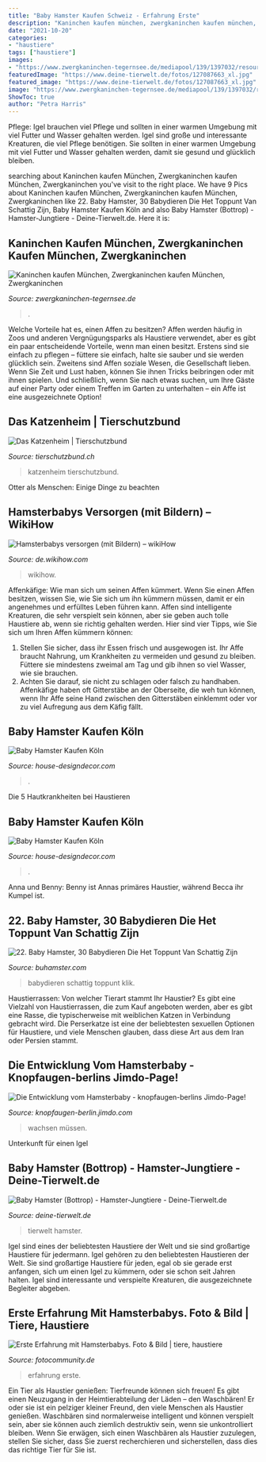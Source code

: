 ```yaml
---
title: "Baby Hamster Kaufen Schweiz - Erfahrung Erste"
description: "Kaninchen kaufen münchen, zwergkaninchen kaufen münchen, zwergkaninchen"
date: "2021-10-20"
categories:
- "haustiere"
tags: ["haustiere"]
images:
- "https://www.zwergkaninchen-tegernsee.de/mediapool/139/1397032/resources/34652554.jpg"
featuredImage: "https://www.deine-tierwelt.de/fotos/127087663_xl.jpg"
featured_image: "https://www.deine-tierwelt.de/fotos/127087663_xl.jpg"
image: "https://www.zwergkaninchen-tegernsee.de/mediapool/139/1397032/resources/34652554.jpg"
ShowToc: true
author: "Petra Harris"
---
```



Pflege: Igel brauchen viel Pflege und sollten in einer warmen Umgebung mit viel Futter und Wasser gehalten werden.
Igel sind große und interessante Kreaturen, die viel Pflege benötigen. Sie sollten in einer warmen Umgebung mit viel Futter und Wasser gehalten werden, damit sie gesund und glücklich bleiben.

	

		
searching about Kaninchen kaufen München, Zwergkaninchen kaufen München, Zwergkaninchen you've visit to the right place. We have 9 Pics about Kaninchen kaufen München, Zwergkaninchen kaufen München, Zwergkaninchen like 22. Baby Hamster, 30 Babydieren Die Het Toppunt Van Schattig Zijn, Baby Hamster Kaufen Köln and also Baby Hamster (Bottrop) - Hamster-Jungtiere - Deine-Tierwelt.de. Here it is:
		
    
## Kaninchen Kaufen München, Zwergkaninchen Kaufen München, Zwergkaninchen

<img loading=lazy src="https://www.zwergkaninchen-tegernsee.de/mediapool/139/1397032/resources/34652554.jpg" onerror="this.onerror=null;this.src='https://tse2.mm.bing.net/th?id=OIP.6o4z8T-IR2nNlj6OCW26JwHaFj&amp;pid=15.1';" alt="Kaninchen kaufen München, Zwergkaninchen kaufen München, Zwergkaninchen">

_Source: zwergkaninchen-tegernsee.de_

>. 

	

Welche Vorteile hat es, einen Affen zu besitzen?
Affen werden häufig in Zoos und anderen Vergnügungsparks als Haustiere verwendet, aber es gibt ein paar entscheidende Vorteile, wenn man einen besitzt. Erstens sind sie einfach zu pflegen – füttere sie einfach, halte sie sauber und sie werden glücklich sein. Zweitens sind Affen soziale Wesen, die Gesellschaft lieben. Wenn Sie Zeit und Lust haben, können Sie ihnen Tricks beibringen oder mit ihnen spielen. Und schließlich, wenn Sie nach etwas suchen, um Ihre Gäste auf einer Party oder einem Treffen im Garten zu unterhalten – ein Affe ist eine ausgezeichnete Option!

    
## Das Katzenheim | Tierschutzbund

<img loading=lazy src="https://www.tierschutzbund.ch/wp-content/uploads/TSB_Rubrik-Katzenheim-1.jpg" onerror="this.onerror=null;this.src='https://tse1.mm.bing.net/th?id=OIP.UmycJJsAW7jDW-QAUMipBQHaE7&amp;pid=15.1';" alt="Das Katzenheim | Tierschutzbund">

_Source: tierschutzbund.ch_

>katzenheim tierschutzbund. 

	

Otter als Menschen: Einige Dinge zu beachten

    
## Hamsterbabys Versorgen (mit Bildern) – WikiHow

<img loading=lazy src="https://www.wikihow.com/images/thumb/a/a5/Care-for-Hamster-Babies-Step-8.jpg/v4-728px-Care-for-Hamster-Babies-Step-8.jpg" onerror="this.onerror=null;this.src='https://tse2.mm.bing.net/th?id=OIP.DaDDMjS1KmKzvjzfYhGOEgHaFj&amp;pid=15.1';" alt="Hamsterbabys versorgen (mit Bildern) – wikiHow">

_Source: de.wikihow.com_

>wikihow. 

	

Affenkäfige: Wie man sich um seinen Affen kümmert.
Wenn Sie einen Affen besitzen, wissen Sie, wie Sie sich um ihn kümmern müssen, damit er ein angenehmes und erfülltes Leben führen kann. Affen sind intelligente Kreaturen, die sehr verspielt sein können, aber sie geben auch tolle Haustiere ab, wenn sie richtig gehalten werden. Hier sind vier Tipps, wie Sie sich um Ihren Affen kümmern können:
1. Stellen Sie sicher, dass ihr Essen frisch und ausgewogen ist. Ihr Affe braucht Nahrung, um Krankheiten zu vermeiden und gesund zu bleiben. Füttere sie mindestens zweimal am Tag und gib ihnen so viel Wasser, wie sie brauchen.
2. Achten Sie darauf, sie nicht zu schlagen oder falsch zu handhaben. Affenkäfige haben oft Gitterstäbe an der Oberseite, die weh tun können, wenn Ihr Affe seine Hand zwischen den Gitterstäben einklemmt oder vor zu viel Aufregung aus dem Käfig fällt.

    
## Baby Hamster Kaufen Köln

<img loading=lazy src="https://lh5.googleusercontent.com/proxy/kssIktfUfrcy_0Fkfttjz_Ew3N9rcyqwLCRzLFXWdGyhKSNYBNVfrtdVtg6r6cZ-6vZUDN3IWoMj6BnbWx3hzXrSwInAJyChdKU1NTfIZ6WLAh1eqzsJ-LaKSjAU6_8ty8zZGss6-3RvxI0=w1200-h630-p-k-no-nu" onerror="this.onerror=null;this.src='https://tse2.mm.bing.net/th?id=OIP.AtfRWZ4RJl-gErwJ3Qll4wHaHS&amp;pid=15.1';" alt="Baby Hamster Kaufen Köln">

_Source: house-designdecor.com_

>. 

	

Die 5 Hautkrankheiten bei Haustieren

    
## Baby Hamster Kaufen Köln

<img loading=lazy src="https://i.pinimg.com/originals/46/9c/b8/469cb854c06a6f0b00513bfd949bf108.jpg" onerror="this.onerror=null;this.src='https://tse2.mm.bing.net/th?id=OIP.cqBD2bVn-pRzXuuVmv9xGAHaEd&amp;pid=15.1';" alt="Baby Hamster Kaufen Köln">

_Source: house-designdecor.com_

>. 

	

Anna und Benny: Benny ist Annas primäres Haustier, während Becca ihr Kumpel ist.

    
## 22. Baby Hamster, 30 Babydieren Die Het Toppunt Van Schattig Zijn

<img loading=lazy src="http://buhamster.com/images/blog/2aae144fa9.jpg" onerror="this.onerror=null;this.src='https://tse3.mm.bing.net/th?id=OIP.0kQ0TmZRo_OAve4Zv4XYRgHaFd&amp;pid=15.1';" alt="22. Baby Hamster, 30 Babydieren Die Het Toppunt Van Schattig Zijn">

_Source: buhamster.com_

>babydieren schattig toppunt klik. 

	

Haustierrassen: Von welcher Tierart stammt Ihr Haustier?
Es gibt eine Vielzahl von Haustierrassen, die zum Kauf angeboten werden, aber es gibt eine Rasse, die typischerweise mit weiblichen Katzen in Verbindung gebracht wird. Die Perserkatze ist eine der beliebtesten sexuellen Optionen für Haustiere, und viele Menschen glauben, dass diese Art aus dem Iran oder Persien stammt.

    
## Die Entwicklung Vom Hamsterbaby - Knopfaugen-berlins Jimdo-Page!

<img loading=lazy src="https://image.jimcdn.com/app/cms/image/transf/dimension=579x10000:format=jpg/path/s378e7a81c2112367/image/i408ffa74d817ef3d/version/1338966928/image.jpg" onerror="this.onerror=null;this.src='https://tse1.mm.bing.net/th?id=OIP.ITQI-MjzATVuD2O6uXO8rwHaFj&amp;pid=15.1';" alt="Die Entwicklung vom Hamsterbaby - knopfaugen-berlins Jimdo-Page!">

_Source: knopfaugen-berlin.jimdo.com_

>wachsen müssen. 

	

Unterkunft für einen Igel

    
## Baby Hamster (Bottrop) - Hamster-Jungtiere - Deine-Tierwelt.de

<img loading=lazy src="https://www.deine-tierwelt.de/fotos/127087663_xl.jpg" onerror="this.onerror=null;this.src='https://tse1.mm.bing.net/th?id=OIP.yCe2WQSKI21bOR_6txjAvgHaJ4&amp;pid=15.1';" alt="Baby Hamster (Bottrop) - Hamster-Jungtiere - Deine-Tierwelt.de">

_Source: deine-tierwelt.de_

>tierwelt hamster. 

	

Igel sind eines der beliebtesten Haustiere der Welt und sie sind großartige Haustiere für jedermann.
Igel gehören zu den beliebtesten Haustieren der Welt. Sie sind großartige Haustiere für jeden, egal ob sie gerade erst anfangen, sich um einen Igel zu kümmern, oder sie schon seit Jahren halten. Igel sind interessante und verspielte Kreaturen, die ausgezeichnete Begleiter abgeben.

    
## Erste Erfahrung Mit Hamsterbabys. Foto &amp; Bild | Tiere, Haustiere

<img loading=lazy src="https://img.fotocommunity.com/erste-erfahrung-mit-hamsterbabys-f13bde65-c067-4271-a40a-31c45169d9df.jpg?width=1000" onerror="this.onerror=null;this.src='https://tse3.mm.bing.net/th?id=OIP.XdyA53XBJx7uO5_uxRfQewHaFj&amp;pid=15.1';" alt="Erste Erfahrung mit Hamsterbabys. Foto &amp; Bild | tiere, haustiere">

_Source: fotocommunity.de_

>erfahrung erste. 

	

Ein Tier als Haustier genießen:
Tierfreunde können sich freuen! Es gibt einen Neuzugang in der Heimtierabteilung der Läden – den Waschbären! Er oder sie ist ein pelziger kleiner Freund, den viele Menschen als Haustier genießen. Waschbären sind normalerweise intelligent und können verspielt sein, aber sie können auch ziemlich destruktiv sein, wenn sie unkontrolliert bleiben. Wenn Sie erwägen, sich einen Waschbären als Haustier zuzulegen, stellen Sie sicher, dass Sie zuerst recherchieren und sicherstellen, dass dies das richtige Tier für Sie ist.

